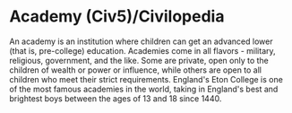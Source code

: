 # Academy (Civ5)/Civilopedia

An academy is an institution where children can get an advanced lower (that is, pre-college) education. Academies come in all flavors - military, religious, government, and the like. Some are private, open only to the children of wealth or power or influence, while others are open to all children who meet their strict requirements. England's Eton College is one of the most famous academies in the world, taking in England's best and brightest boys between the ages of 13 and 18 since 1440.
